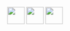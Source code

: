 <img src="https://github.com/xkalimoca/xkalimoca/assets/97001060/da6b8dc9-c2a6-46a6-babb-139b59b53cdc" width="40" /> <img src="https://github.com/xkalimoca/xkalimoca/assets/97001060/c7db2683-111c-460f-ad0e-bd2d4201349f" width="40" /> <img src="https://github.com/xkalimoca/xkalimoca/assets/97001060/996e340d-9407-4080-a083-90628ce9b368" width="40" /> 
